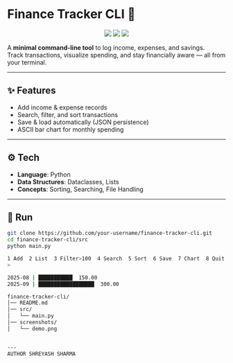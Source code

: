 # Finance Tracker CLI 💼

<p align="center">
  <img src="https://img.shields.io/badge/Language-Python-blue?style=flat-square" />
  <img src="https://img.shields.io/badge/Type-CLI-lightgrey?style=flat-square" />
  <img src="https://img.shields.io/badge/Focus-Finance-success?style=flat-square" />
</p>

A **minimal command-line tool** to log income, expenses, and savings.  
Track transactions, visualize spending, and stay financially aware — all from your terminal.

---

## ✨ Features
- Add income & expense records  
- Search, filter, and sort transactions  
- Save & load automatically (JSON persistence)  
- ASCII bar chart for monthly spending  

---

## ⚙️ Tech
- **Language**: Python  
- **Data Structures**: Dataclasses, Lists  
- **Concepts**: Sorting, Searching, File Handling  

---

## 🚀 Run
```bash
git clone https://github.com/your-username/finance-tracker-cli.git
cd finance-tracker-cli/src
python main.py

1 Add  2 List  3 Filter>100  4 Search  5 Sort  6 Save  7 Chart  8 Quit
>

2025-08 | ███████████  150.00
2025-09 | ██████████████████  300.00

finance-tracker-cli/
│── README.md
│── src/
│   └── main.py
│── screenshots/
│   └── demo.png


---
AUTHOR SHREYASH SHARMA
